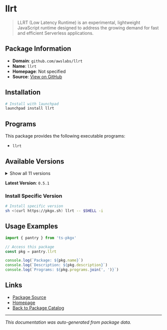# llrt

> LLRT (Low Latency Runtime) is an experimental, lightweight JavaScript runtime designed to address the growing demand for fast and efficient Serverless applications.

## Package Information

- **Domain**: `github.com/awslabs/llrt`
- **Name**: `llrt`
- **Homepage**: Not specified
- **Source**: [View on GitHub](https://github.com/pkgxdev/pantry/tree/main/projects/github.com/awslabs/llrt/package.yml)

## Installation

```bash
# Install with launchpad
launchpad install llrt
```

## Programs

This package provides the following executable programs:

- `llrt`

## Available Versions

<details>
<summary>Show all 11 versions</summary>

- `0.5.1`, `0.5.0`, `0.4.0`, `0.3.0`, `0.2.2`
- `0.2.1`, `0.2.0`, `0.1.15`, `0.1.14`, `0.1.13`
- `0.1.12`

</details>

**Latest Version**: `0.5.1`

### Install Specific Version

```bash
# Install specific version
sh <(curl https://pkgx.sh) llrt -- $SHELL -i
```

## Usage Examples

```typescript
import { pantry } from 'ts-pkgx'

// Access this package
const pkg = pantry.llrt

console.log(`Package: ${pkg.name}`)
console.log(`Description: ${pkg.description}`)
console.log(`Programs: ${pkg.programs.join(', ')}`)
```

## Links

- [Package Source](https://github.com/pkgxdev/pantry/tree/main/projects/github.com/awslabs/llrt/package.yml)
- [Homepage](#)
- [Back to Package Catalog](../../../package-catalog.md)

---

*This documentation was auto-generated from package data.*
